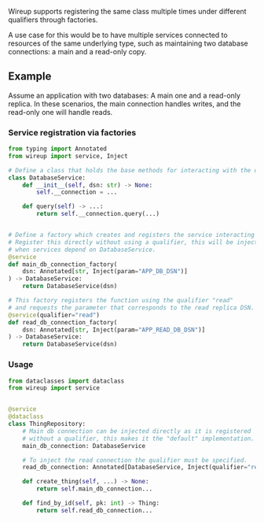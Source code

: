 Wireup supports registering the same class multiple times under different qualifiers through factories. 

A use case for this would be to have multiple services connected to resources of the same underlying type, 
such as maintaining two database connections: a main and a read-only copy.

## Example

Assume an application with two databases: A main one and a read-only replica. In these scenarios, the main
connection handles writes, and the read-only one will handle reads.

### Service registration via factories

```python title="db_service.py"
from typing import Annotated
from wireup import service, Inject

# Define a class that holds the base methods for interacting with the db.
class DatabaseService:
    def __init__(self, dsn: str) -> None:
        self.__connection = ...

    def query(self) -> ...:
        return self.__connection.query(...)


# Define a factory which creates and registers the service interacting with the main db.
# Register this directly without using a qualifier, this will be injected
# when services depend on DatabaseService.
@service
def main_db_connection_factory(
    dsn: Annotated[str, Inject(param="APP_DB_DSN")]
) -> DatabaseService:
    return DatabaseService(dsn)

# This factory registers the function using the qualifier "read"
# and requests the parameter that corresponds to the read replica DSN.
@service(qualifier="read")
def read_db_connection_factory(
    dsn: Annotated[str, Inject(param="APP_READ_DB_DSN")]
) -> DatabaseService:
    return DatabaseService(dsn)
```

### Usage

```python title="thing_repository.py"
from dataclasses import dataclass
from wireup import service


@service
@dataclass
class ThingRepository:
    # Main db connection can be injected directly as it is registered
    # without a qualifier, this makes it the "default" implementation.
    main_db_connection: DatabaseService

    # To inject the read connection the qualifier must be specified.
    read_db_connection: Annotated[DatabaseService, Inject(qualifier="read")]

    def create_thing(self, ...) -> None:
        return self.main_db_connection...

    def find_by_id(self, pk: int) -> Thing:
        return self.read_db_connection...
```




